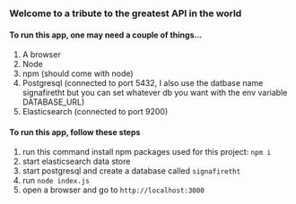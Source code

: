 ### Welcome to a tribute to the greatest API in the world

#### To run this app, one may need a couple of things...

1.  A browser
2.  Node
3.  npm (should come with node)
4.  Postgresql (connected to port 5432, I also use the datbase name signafiretht but you can set whatever db you want with the env variable DATABASE_URL)
5.  Elasticsearch (connected to port 9200)

#### To run this app, follow these steps

1.  run this command install npm packages used for this project: `npm i`
2.  start elasticsearch data store
3.  start postgresql and create a database called `signafiretht`
4.  run `node index.js`
5.  open a browser and go to `http://localhost:3000`